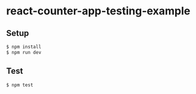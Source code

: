 # react-counter-app-testing-example

## Setup

```sh
$ npm install
$ npm run dev
```

## Test

```sh
$ npm test
```